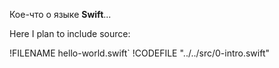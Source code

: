 Кое-что о языке **Swift**...

Here I plan to include source:

!FILENAME hello-world.swift` 
!CODEFILE "../../src/0-intro.swift"